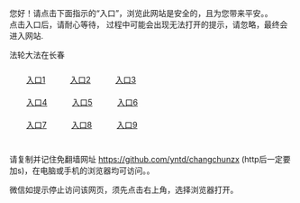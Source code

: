 您好！请点击下面指示的“入口”，浏览此网站是安全的，且为您带来平安。。 <br/>
点击入口后，请耐心等待， 过程中可能会出现无法打开的提示，请忽略，最终会进入网站. </br>

法轮大法在长春<br/>
<div style="padding:10px"><a style="margin:20px" target="_blank" href="https://d2apjuq5x3j7rw.cloudfront.net/2Qpsp?ycfmqk" id="ccLink1" rel="nofollow">入口1</a> <a target="_blank" style="margin:20px" href="https://d277h7g5qkcms.cloudfront.net/2Qpsp?vtljx" id="ccLink2" rel="nofollow">入口2</a> <a style="margin:20px" target="_blank" href="https://d2ng0ycslzxyzl.cloudfront.net/2Qpsp?vucrvuja" id="ccLink3" rel="nofollow">入口3</a></div>

<div style="padding:10px" ><a style="margin:20px" target="_blank" href="https://d2apjuq5x3j7rw.cloudfront.net/2Qpsp?ycfmqk" id="ccLink4" rel="nofollow">入口4</a> <a style="margin:20px" href="https://d277h7g5qkcms.cloudfront.net/2Qpsp?vtljx" target="_blank" id="ccLink5" rel="nofollow">入口5</a> <a style="margin:20px" href="https://d2ng0ycslzxyzl.cloudfront.net/2Qpsp?vucrvuja" target="_blank" id="ccLink6" rel="nofollow">入口6</a></div>

<div style="padding:10px"><a style="margin:20px" target="_blank" href="https://d2apjuq5x3j7rw.cloudfront.net/2Qpsp?ycfmqk" id="ccLink7" rel="nofollow">入口7</a> <a style="margin:20px" href="https://d277h7g5qkcms.cloudfront.net/2Qpsp?vtljx" target="_blank" id="ccLink8" rel="nofollow">入口8</a> <a style="margin:20px" target="_blank" href="https://d2ng0ycslzxyzl.cloudfront.net/2Qpsp?vucrvuja" id="ccLink9" rel="nofollow">入口9</a></div>

<br/>



请复制并记住免翻墙网址 https://github.com/yntd/changchunzx (http后一定要加s)，在电脑或手机的浏览器均可访问。。<br/>

微信如提示停止访问该网页，须先点击右上角，选择浏览器打开。
